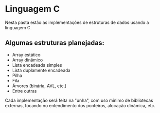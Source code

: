 # Linguagem C

Nesta pasta estão as implementações de estruturas de dados usando a linguagem C.

## Algumas estruturas planejadas:
- Array estático
- Array dinâmico
- Lista encadeada simples
- Lista duplamente encadeada
- Pilha
- Fila
- Árvores (binária, AVL, etc.)
- Entre outras

Cada implementação será feita na "unha", com uso mínimo de bibliotecas externas, focando no entendimento dos ponteiros, alocação dinâmica, etc.
